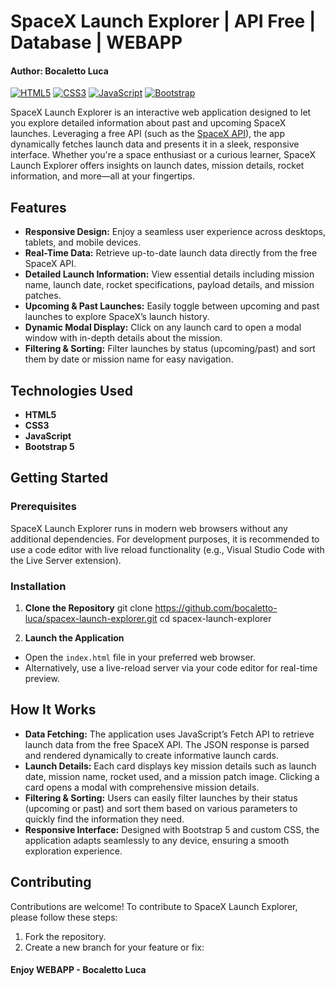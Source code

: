 # SpaceX Launch Explorer | API Free | Database | WEBAPP
#### Author: Bocaletto Luca

[![HTML5](https://img.shields.io/badge/HTML5-E34F26?style=for-the-badge&logo=html5&logoColor=white)](https://developer.mozilla.org/en-US/docs/Web/HTML) [![CSS3](https://img.shields.io/badge/CSS3-1572B6?style=for-the-badge&logo=css3&logoColor=white)](https://developer.mozilla.org/en-US/docs/Web/CSS) [![JavaScript](https://img.shields.io/badge/JavaScript-F7DF1E?style=for-the-badge&logo=javascript&logoColor=black)](https://developer.mozilla.org/en-US/docs/Web/JavaScript) [![Bootstrap](https://img.shields.io/badge/Bootstrap-7952B3?style=for-the-badge&logo=bootstrap&logoColor=white)](https://getbootstrap.com/)

SpaceX Launch Explorer is an interactive web application designed to let you explore detailed information about past and upcoming SpaceX launches. Leveraging a free API (such as the [SpaceX API](https://github.com/r-spacex/SpaceX-API)), the app dynamically fetches launch data and presents it in a sleek, responsive interface. Whether you're a space enthusiast or a curious learner, SpaceX Launch Explorer offers insights on launch dates, mission details, rocket information, and more—all at your fingertips.

## Features

- **Responsive Design:** Enjoy a seamless user experience across desktops, tablets, and mobile devices.
- **Real-Time Data:** Retrieve up-to-date launch data directly from the free SpaceX API.
- **Detailed Launch Information:** View essential details including mission name, launch date, rocket specifications, payload details, and mission patches.
- **Upcoming & Past Launches:** Easily toggle between upcoming and past launches to explore SpaceX’s launch history.
- **Dynamic Modal Display:** Click on any launch card to open a modal window with in-depth details about the mission.
- **Filtering & Sorting:** Filter launches by status (upcoming/past) and sort them by date or mission name for easy navigation.

## Technologies Used

- **HTML5**
- **CSS3**
- **JavaScript**
- **Bootstrap 5**

## Getting Started

### Prerequisites

SpaceX Launch Explorer runs in modern web browsers without any additional dependencies. For development purposes, it is recommended to use a code editor with live reload functionality (e.g., Visual Studio Code with the Live Server extension).

### Installation

1. **Clone the Repository**
git clone https://github.com/bocaletto-luca/spacex-launch-explorer.git cd spacex-launch-explorer


2. **Launch the Application**

- Open the `index.html` file in your preferred web browser.
- Alternatively, use a live-reload server via your code editor for real-time preview.

## How It Works

- **Data Fetching:** The application uses JavaScript’s Fetch API to retrieve launch data from the free SpaceX API. The JSON response is parsed and rendered dynamically to create informative launch cards.
- **Launch Details:** Each card displays key mission details such as launch date, mission name, rocket used, and a mission patch image. Clicking a card opens a modal with comprehensive mission details.
- **Filtering & Sorting:** Users can easily filter launches by their status (upcoming or past) and sort them based on various parameters to quickly find the information they need.
- **Responsive Interface:** Designed with Bootstrap 5 and custom CSS, the application adapts seamlessly to any device, ensuring a smooth exploration experience.

## Contributing

Contributions are welcome! To contribute to SpaceX Launch Explorer, please follow these steps:

1. Fork the repository.
2. Create a new branch for your feature or fix:

#### Enjoy WEBAPP - Bocaletto Luca
